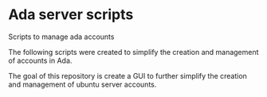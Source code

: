 # Ada server scripts
Scripts to manage ada accounts

The following scripts were created to simplify the creation and management of accounts in Ada.

The goal of this repository is create a GUI to further simplify the creation and management of ubuntu server accounts. 
